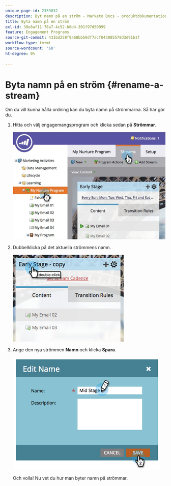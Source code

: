 ```yaml
---
unique-page-id: 2359832
description: Byt namn på en ström - Marketo Docs - produktdokumentation
title: Byta namn på en ström
exl-id: 38e8af11-78a7-4c52-b0d4-301f97d50999
feature: Engagement Programs
source-git-commit: 431bd258f9a68bbb9df7acf043085578d3d91b1f
workflow-type: tm+mt
source-wordcount: '60'
ht-degree: 0%

---
```


# Byta namn på en ström {#rename-a-stream}

Om du vill kunna hålla ordning kan du byta namn på strömmarna. Så här gör du.

1. Hitta och välj engagemangsprogram och klicka sedan på **Strömmar**.

   ![](assets/cloneasteam-1.jpg)

1. Dubbelklicka på det aktuella strömmens namn.

   ![](assets/image2014-9-15-17-3a4-3a10.png)

1. Ange den nya strömmen **Namn** och klicka **Spara**.

   ![](assets/image2014-9-15-17-3a4-3a14.png)

   Och voila! Nu vet du hur man byter namn på strömmar.
